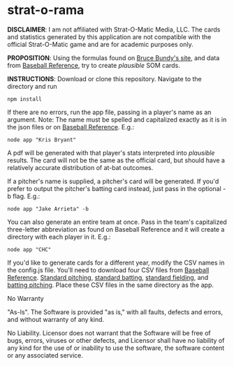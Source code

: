 # strat-o-rama
**DISCLAIMER**: I am not affiliated with Strat-O-Matic Media, LLC. The cards and statistics generated by this application are not compatible with the official Strat-O-Matic game and are for academic purposes only.

**PROPOSITION**: Using the formulas found on [Bruce Bundy's site](http://www.cba-bb.net/Bundy.htm), and data from [Baseball Reference](http://www.baseball-reference.com/), try to create _plausible_ SOM cards.

**INSTRUCTIONS**: Download or clone this repository. Navigate to the directory and run

`npm install`

If there are no errors, run the app file, passing in a player's name as an argument. Note: The name must be spelled and capitalized exactly as it is in the json files or on [Baseball Reference](http://www.baseball-reference.com/). E.g.:

`node app "Kris Bryant"`

A pdf will be generated with that player's stats interpreted into _plausible_ results. The card will not be the same as the official card, but should have a relatively accurate distribution of at-bat outcomes.

If a pitcher's name is supplied, a pitcher's card will be generated. If you'd prefer to output the pitcher's batting card instead, just pass in the optional -b flag. E.g.:

`node app "Jake Arrieta" -b`

You can also generate an entire team at once. Pass in the team's capitalized three-letter abbreviation as found on Baseball Reference and it will create a directory with each player in it. E.g.:

`node app "CHC"`

If you'd like to generate cards for a different year, modify the CSV names in the config.js file. You'll need to download four CSV files from [Baseball Reference](http://www.baseball-reference.com/). [Standard pitching](https://www.baseball-reference.com/leagues/MLB/2018-standard-pitching.shtml), [standard batting](https://www.baseball-reference.com/leagues/MLB/2018-standard-batting.shtml), [standard fielding](https://www.baseball-reference.com/leagues/MLB/2018-standard-fielding.shtml), and [batting pitching](https://www.baseball-reference.com/leagues/MLB/2018-batting-pitching.shtml). Place these CSV files in the same directory as the app.

No Warranty

"As-Is". The Software is provided "as is," with all faults, defects and errors, and without warranty of any kind.

No Liability. Licensor does not warrant that the Software will be free of bugs, errors, viruses or other defects, and Licensor shall have no liability of any kind for the use of or inability to use the software, the software content or any associated service.
